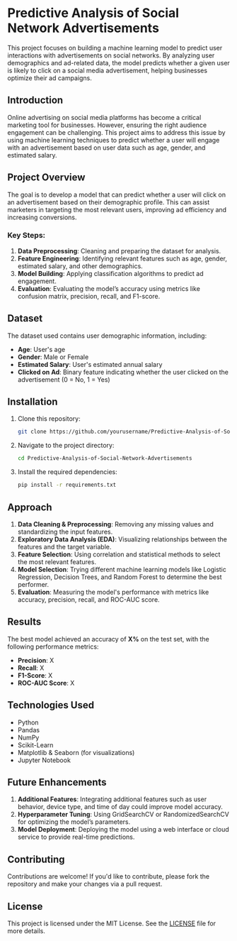 # Predictive Analysis of Social Network Advertisements

This project focuses on building a machine learning model to predict user interactions with advertisements on social networks. By analyzing user demographics and ad-related data, the model predicts whether a given user is likely to click on a social media advertisement, helping businesses optimize their ad campaigns.

## Introduction

Online advertising on social media platforms has become a critical marketing tool for businesses. However, ensuring the right audience engagement can be challenging. This project aims to address this issue by using machine learning techniques to predict whether a user will engage with an advertisement based on user data such as age, gender, and estimated salary.

## Project Overview

The goal is to develop a model that can predict whether a user will click on an advertisement based on their demographic profile. This can assist marketers in targeting the most relevant users, improving ad efficiency and increasing conversions.

### Key Steps:
1. **Data Preprocessing**: Cleaning and preparing the dataset for analysis.
2. **Feature Engineering**: Identifying relevant features such as age, gender, estimated salary, and other demographics.
3. **Model Building**: Applying classification algorithms to predict ad engagement.
4. **Evaluation**: Evaluating the model’s accuracy using metrics like confusion matrix, precision, recall, and F1-score.

## Dataset

The dataset used contains user demographic information, including:
- **Age**: User's age
- **Gender**: Male or Female
- **Estimated Salary**: User's estimated annual salary
- **Clicked on Ad**: Binary feature indicating whether the user clicked on the advertisement (0 = No, 1 = Yes)

## Installation

1. Clone this repository:
   ```bash
   git clone https://github.com/yourusername/Predictive-Analysis-of-Social-Network-Advertisements.git
   ```

2. Navigate to the project directory:
   ```bash
   cd Predictive-Analysis-of-Social-Network-Advertisements
   ```

3. Install the required dependencies:
   ```bash
   pip install -r requirements.txt
   ```

## Approach

1. **Data Cleaning & Preprocessing**: Removing any missing values and standardizing the input features.
2. **Exploratory Data Analysis (EDA)**: Visualizing relationships between the features and the target variable.
3. **Feature Selection**: Using correlation and statistical methods to select the most relevant features.
4. **Model Selection**: Trying different machine learning models like Logistic Regression, Decision Trees, and Random Forest to determine the best performer.
5. **Evaluation**: Measuring the model's performance with metrics like accuracy, precision, recall, and ROC-AUC score.

## Results

The best model achieved an accuracy of **X%** on the test set, with the following performance metrics:
- **Precision**: X
- **Recall**: X
- **F1-Score**: X
- **ROC-AUC Score**: X

## Technologies Used

- Python
- Pandas
- NumPy
- Scikit-Learn
- Matplotlib & Seaborn (for visualizations)
- Jupyter Notebook

## Future Enhancements

1. **Additional Features**: Integrating additional features such as user behavior, device type, and time of day could improve model accuracy.
2. **Hyperparameter Tuning**: Using GridSearchCV or RandomizedSearchCV for optimizing the model’s parameters.
3. **Model Deployment**: Deploying the model using a web interface or cloud service to provide real-time predictions.

## Contributing

Contributions are welcome! If you'd like to contribute, please fork the repository and make your changes via a pull request.

## License

This project is licensed under the MIT License. See the [LICENSE](LICENSE) file for more details.
